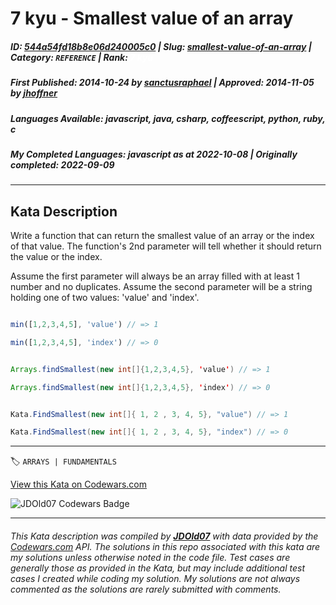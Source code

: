# 7 kyu - Smallest value of an array

##### **ID**: [544a54fd18b8e06d240005c0](https://www.codewars.com/kata/544a54fd18b8e06d240005c0) | **Slug**: [smallest-value-of-an-array](https://www.codewars.com/kata/544a54fd18b8e06d240005c0) | **Category**: `REFERENCE` | **Rank**: <span style="color:white">7 kyu</span>

##### **First Published**: 2014-10-24 ***by*** [sanctusraphael](https://www.codewars.com/users/sanctusraphael) | **Approved**: 2014-11-05 ***by*** [jhoffner](https://www.codewars.com/users/jhoffner)

##### **Languages Available**: javascript, java, csharp, coffeescript, python, ruby, c

##### **My Completed Languages**: javascript ***as at*** 2022-10-08 | **Originally completed**: 2022-09-09

---

## Kata Description


Write a function that can return the smallest value of an array or the index of that value. The function's 2nd parameter will tell whether it should return the value or the index.



Assume the first parameter will always be an array filled with at least 1 number and no duplicates. Assume the second parameter will be a string holding one of two values: 'value' and 'index'.



```javascript

min([1,2,3,4,5], 'value') // => 1

min([1,2,3,4,5], 'index') // => 0

```



```java

Arrays.findSmallest(new int[]{1,2,3,4,5}, 'value') // => 1

Arrays.findSmallest(new int[]{1,2,3,4,5}, 'index') // => 0

```



```C#

Kata.FindSmallest(new int[]{ 1, 2 , 3, 4, 5}, "value") // => 1

Kata.FindSmallest(new int[]{ 1, 2 , 3, 4, 5}, "index") // => 0

```

---


🏷 `ARRAYS | FUNDAMENTALS`


[View this Kata on Codewars.com](https://www.codewars.com/kata/544a54fd18b8e06d240005c0)

![](https://www.codewars.com/users/jdold07/badges/large "JDOld07 Codewars Badge")

---

###### *This Kata description was compiled by [**JDOld07**](https://tpstech.dev) with data provided by the [Codewars.com](https://www.codewars.com) API.  The solutions in this repo associated with this kata are my solutions unless otherwise noted in the code file.  Test cases are generally those as provided in the Kata, but may include additional test cases I created while coding my solution.  My solutions are not always commented as the solutions are rarely submitted with comments.*
